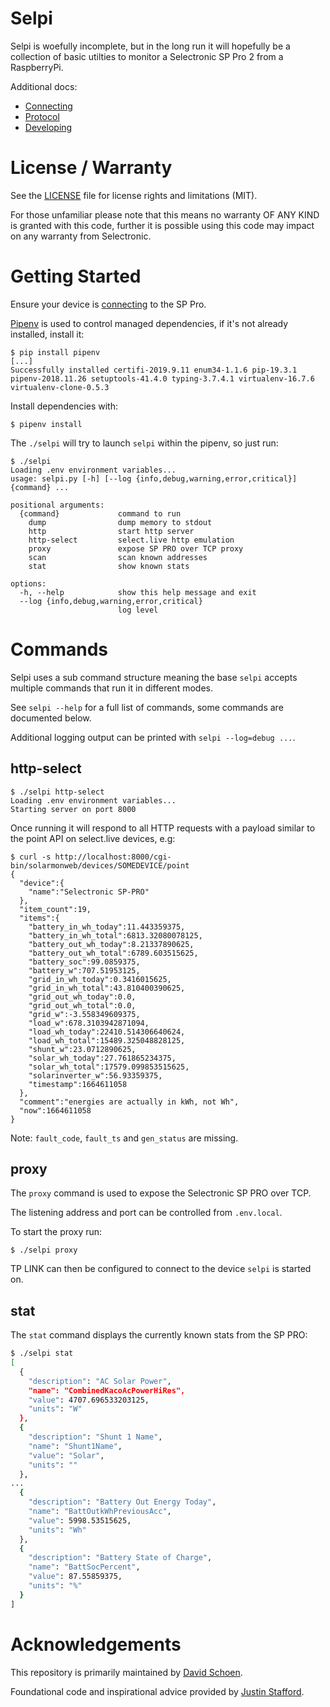 # Selpi

Selpi is woefully incomplete, but in the long run it will hopefully be a collection of basic utilties to monitor a Selectronic SP Pro 2 from a RaspberryPi.

Additional docs:

 * [Connecting](docs/connecting.md)
 * [Protocol](docs/protocol.md)
 * [Developing](docs/developing.md)

# License / Warranty

See the [LICENSE](LICENSE.md) file for license rights and limitations (MIT).

For those unfamiliar please note that this means no warranty OF ANY KIND is granted with this code, further it is possible using this code may impact on any warranty from Selectronic.

# Getting Started

Ensure your device is [connecting](docs/connecting.md) to the SP Pro.

[Pipenv](https://github.com/pypa/pipenv) is used to control managed dependencies, if it's not already installed, install it:

```
$ pip install pipenv
[...]
Successfully installed certifi-2019.9.11 enum34-1.1.6 pip-19.3.1 pipenv-2018.11.26 setuptools-41.4.0 typing-3.7.4.1 virtualenv-16.7.6 virtualenv-clone-0.5.3
```

Install dependencies with:

```
$ pipenv install
```

The `./selpi` will try to launch `selpi` within the pipenv, so just run:

```
$ ./selpi
Loading .env environment variables...
usage: selpi.py [-h] [--log {info,debug,warning,error,critical}] {command} ...

positional arguments:
  {command}             command to run
    dump                dump memory to stdout
    http                start http server
    http-select         select.live http emulation
    proxy               expose SP PRO over TCP proxy
    scan                scan known addresses
    stat                show known stats

options:
  -h, --help            show this help message and exit
  --log {info,debug,warning,error,critical}
                        log level
```

# Commands

Selpi uses a sub command structure meaning the base `selpi` accepts multiple commands that run it in different modes.

See `selpi --help` for a full list of commands, some commands are documented below.

Additional logging output can be printed with `selpi --log=debug ...`.

## http-select

```
$ ./selpi http-select
Loading .env environment variables...
Starting server on port 8000
```

Once running it will respond to all HTTP requests with a payload similar to the point API on select.live devices, e.g:

```
$ curl -s http://localhost:8000/cgi-bin/solarmonweb/devices/SOMEDEVICE/point
{
  "device":{
    "name":"Selectronic SP-PRO"
  },
  "item_count":19,
  "items":{
    "battery_in_wh_today":11.443359375,
    "battery_in_wh_total":6813.32080078125,
    "battery_out_wh_today":8.21337890625,
    "battery_out_wh_total":6789.603515625,
    "battery_soc":99.0859375,
    "battery_w":707.51953125,
    "grid_in_wh_today":0.3416015625,
    "grid_in_wh_total":43.810400390625,
    "grid_out_wh_today":0.0,
    "grid_out_wh_total":0.0,
    "grid_w":-3.558349609375,
    "load_w":678.3103942871094,
    "load_wh_today":22410.514306640624,
    "load_wh_total":15489.325048828125,
    "shunt_w":23.0712890625,
    "solar_wh_today":27.761865234375,
    "solar_wh_total":17579.099853515625,
    "solarinverter_w":56.93359375,
    "timestamp":1664611058
  },
  "comment":"energies are actually in kWh, not Wh",
  "now":1664611058
}
```

Note: `fault_code`, `fault_ts` and `gen_status` are missing.

## proxy

The `proxy` command is used to expose the Selectronic SP PRO over TCP.

The listening address and port can be controlled from `.env.local`.

To start the proxy run:

```
$ ./selpi proxy
```

TP LINK can then be configured to connect to the device `selpi` is started on.

## stat

The `stat` command displays the currently known stats from the SP PRO:

```bash
$ ./selpi stat
[
  {
    "description": "AC Solar Power",
    "name": "CombinedKacoAcPowerHiRes",
    "value": 4707.696533203125,
    "units": "W"
  },
  {
    "description": "Shunt 1 Name",
    "name": "Shunt1Name",
    "value": "Solar",
    "units": ""
  },
...
  {
    "description": "Battery Out Energy Today",
    "name": "BattOutkWhPreviousAcc",
    "value": 5998.53515625,
    "units": "Wh"
  },
  {
    "description": "Battery State of Charge",
    "name": "BattSocPercent",
    "value": 87.55859375,
    "units": "%"
  }
]
```

# Acknowledgements

This repository is primarily maintained by [David Schoen](http://github.com/neerolyte).

Foundational code and inspirational advice provided by [Justin Stafford](https://www.linkedin.com/in/justin-stafford-blueshift/).
